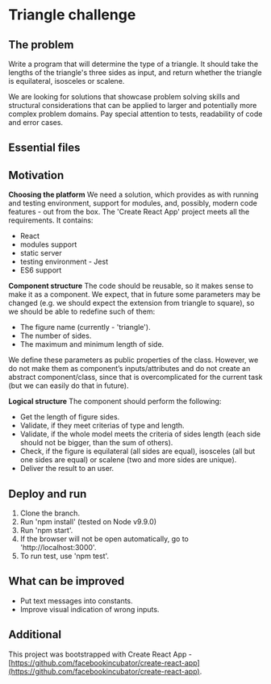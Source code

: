 # Triangle challenge
## The problem
Write a program that will determine the type of a triangle. It should take the lengths of the triangle's three sides as input, and return whether the triangle is equilateral, isosceles or scalene.

We are looking for solutions that showcase problem solving skills and structural considerations that can be applied to larger and potentially more complex problem domains. Pay special attention to tests, readability of code and error cases.
## Essential files
## Motivation
**Choosing the platform**
We need a solution, which provides as with running and testing environment, support for modules, and, possibly, modern code features - out from the box. The 'Create React App' project meets all the requirements. It contains: 
 
 - React
 - modules support
 - static server
 - testing environment - Jest
 - ES6 support

**Component structure**
The code should be reusable, so it makes sense to make it as a component.
We expect, that in future some parameters may be changed (e.g. we should expect the extension from triangle to square), so we should be able to redefine such of them:
 - The figure name (currently - 'triangle').
 - The number of sides.
 - The maximum and minimum length of side.

We define these parameters as public properties of the class. However, we do not make them as component’s inputs/attributes and do not create an abstract component/class, since that is overcomplicated for the current task (but we can easily do that in future).

**Logical structure**
The component should perform the following:

 - Get the length of figure sides.
 - Validate, if they meet criterias of type and length.
 - Validate, if the whole model meets the criteria of sides length (each side should not be bigger, than the sum of others).
 - Check, if the figure is equilateral (all sides are equal), isosceles (all but one sides are equal) or scalene (two and more sides are unique).
 - Deliver the result to an user.

## Deploy and run
1. Clone the branch.
2. Run 'npm install' (tested on Node v9.9.0)
3. Run 'npm start'.
4. If the browser will not be open automatically, go to 'http://localhost:3000'.
5. To run test, use 'npm test'.
## What can be improved
 - Put text messages into constants.
 - Improve visual indication of wrong inputs.

## Additional
This project was bootstrapped with Create React App - [https://github.com/facebookincubator/create-react-app](https://github.com/facebookincubator/create-react-app).
